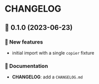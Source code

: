 # CHANGELOG

## 🚀 0.1.0 (2023-06-23)

### 💫 New features

- initial import with a single `copier` fixture

### 📖 Documentation

- **CHANGELOG**: add a `CHANGELOG.md`
